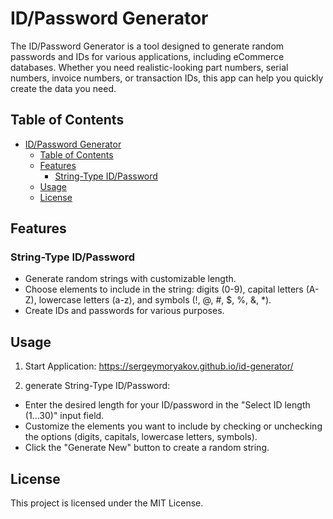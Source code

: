 # ID/Password Generator

The ID/Password Generator is a tool designed to generate random passwords and IDs for various applications, including eCommerce databases. Whether you need realistic-looking part numbers, serial numbers, invoice numbers, or transaction IDs, this app can help you quickly create the data you need.

## Table of Contents

-   [ID/Password Generator](#idpassword-generator)
    -   [Table of Contents](#table-of-contents)
    -   [Features](#features)
        -   [String-Type ID/Password](#string-type-idpassword)
    -   [Usage](#usage)
    -   [License](#license)

## Features

### String-Type ID/Password

-   Generate random strings with customizable length.
-   Choose elements to include in the string: digits (0-9), capital letters (A-Z), lowercase letters (a-z), and symbols (!, @, #, $, %, &, \*).
-   Create IDs and passwords for various purposes.

## Usage

1. Start Application: https://sergeymoryakov.github.io/id-generator/

2. generate String-Type ID/Password:

-   Enter the desired length for your ID/password in the "Select ID length (1...30)" input field.
-   Customize the elements you want to include by checking or unchecking the options (digits, capitals, lowercase letters, symbols).
-   Click the "Generate New" button to create a random string.

## License

This project is licensed under the MIT License.
